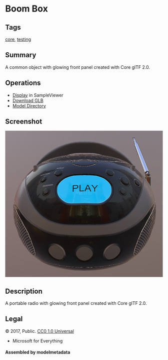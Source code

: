 # Boom Box

## Tags

[core](../../Models-core.md), [testing](../../Models-testing.md)

## Summary

A common object with glowing front panel created with Core glTF 2.0.

## Operations

* [Display](https://github.khronos.org/glTF-Sample-Viewer-Release/?model=https://raw.GithubUserContent.com/KhronosGroup/glTF-Sample-Assets/main/./Models/BoomBox/glTF-Binary/BoomBox.glb) in SampleViewer
* [Download GLB](https://raw.GithubUserContent.com/KhronosGroup/glTF-Sample-Assets/main/./Models/BoomBox/glTF-Binary/BoomBox.glb)
* [Model Directory](./)

## Screenshot

![screenshot](screenshot/screenshot_large.jpg)

## Description

A portable radio with glowing front panel created with Core glTF 2.0.

## Legal

&copy; 2017, Public. [CC0 1.0 Universal](https://creativecommons.org/publicdomain/zero/1.0/legalcode)

 - Microsoft for Everything

#### Assembled by modelmetadata